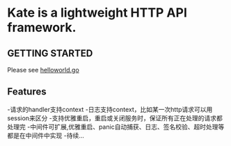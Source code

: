 # Kate is a lightweight HTTP API framework.

## GETTING STARTED
Please see [helloworld.go](https://github.com/k81/kate/blob/master/examples/helloworld.go)

## Features
-请求的handler支持context
-日志支持context，比如某一次http请求可以用session来区分
-支持优雅重启，重启或关闭服务时，保证所有正在处理的请求都处理完
-中间件可扩展,优雅重启、panic自动捕获、日志、签名校验、超时处理等都是在中间件中实现
-待续...
